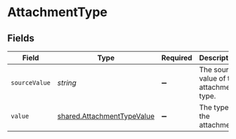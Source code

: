 # AttachmentType


## Fields

| Field                                                                           | Type                                                                            | Required                                                                        | Description                                                                     | Example                                                                         |
| ------------------------------------------------------------------------------- | ------------------------------------------------------------------------------- | ------------------------------------------------------------------------------- | ------------------------------------------------------------------------------- | ------------------------------------------------------------------------------- |
| `sourceValue`                                                                   | *string*                                                                        | :heavy_minus_sign:                                                              | The source value of the attachment type.                                        | Resume                                                                          |
| `value`                                                                         | [shared.AttachmentTypeValue](../../../sdk/models/shared/attachmenttypevalue.md) | :heavy_minus_sign:                                                              | The type of the attachment.                                                     | resume                                                                          |